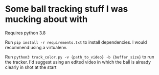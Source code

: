 # Some ball tracking stuff I was mucking about with

Requires python 3.8

Run `pip install -r requirements.txt` to install dependencies. I would recommend using a virtualenv.

Run `python3 track_color.py -v {path_to_video} -b {buffer_size}` to run the tracker. I'd suggest using an edited video in which the ball is already clearly in shot at the start